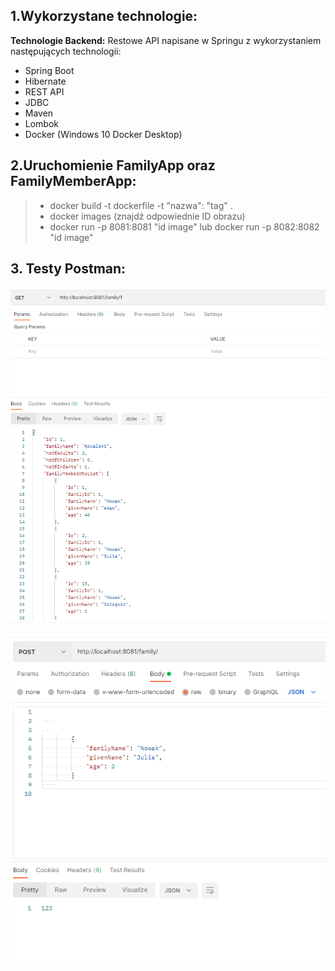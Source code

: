 
## 1.Wykorzystane technologie:


**Technologie Backend:**
Restowe API napisane w Springu z wykorzystaniem następujących technologii:
- Spring Boot
- Hibernate
- REST API
- JDBC
- Maven
- Lombok
- Docker (Windows 10 Docker Desktop)

## 2.Uruchomienie FamilyApp oraz FamilyMemberApp:

>- docker build -t dockerfile -t "nazwa": "tag" .
>- docker images (znajdź odpowiednie ID obrazu)
>- docker run -p 8081:8081 "id image" lub docker run -p 8082:8082 "id image"


## 3. Testy Postman:

![alt text for image](https://github.com/gkowalczyk/FamilyAPP/blob/main/GET.png)

![alt text for image](https://github.com/gkowalczyk/FamilyAPP/blob/main/POST.png)
